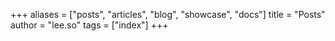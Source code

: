 +++
aliases = ["posts", "articles", "blog", "showcase", "docs"]
title = "Posts"
author = "lee.so"
tags = ["index"]
+++


